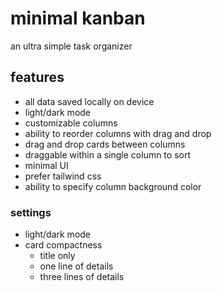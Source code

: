 # minimal kanban

an ultra simple task organizer

## features

- all data saved locally on device
- light/dark mode
- customizable columns
- ability to reorder columns with drag and drop
- drag and drop cards between columns
- draggable within a single column to sort
- minimal UI
- prefer tailwind css
- ability to specify column background color

### settings

- light/dark mode
- card compactness
  - title only
  - one line of details
  - three lines of details
